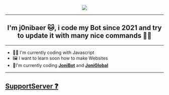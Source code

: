 <div align="center" style"border-radius:15px">
  <img src="https://cdn.discordapp.com/attachments/918074387595399188/967074897161494598/unknown.png" style"width: 100%;border-radius:15px">
</div>

***
## <div align="center">I'm j0nibaer 🐱, i code my Bot since 2021 and try to update it with many nice commands 👨‍💻</div>  
***
- 👩‍💻 I'm currently coding with Javascript
- 🖼 I want to learn soon how to make Websites
- 🤖I'm currently coding [**JoniBot**](https://discord.com/oauth2/authorize?client_id=825037391336964157&permissions=322566&scope=bot) and [**JoniGlobal**](https://discord.com/oauth2/authorize?client_id=820287636098121729&permissions=448824470609&scope=bot)
***
## [**SupportServer ❓**](https://discord.gg/7DC93XscbQ)



